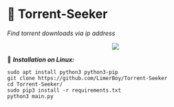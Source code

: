  
# :satellite: Torrent-Seeker
*Find torrent downloads via ip address*

<p align="center">
  <img src="https://i.ibb.co/pb68HwX/Torrent-Seeker.png">
</p>

:gift: ___Installation on Linux:___
```
sudo apt install python3 python3-pip
git clone https://github.com/LimerBoy/Torrent-Seeker
cd Torrent-Seeker/
sudo pip3 install -r requirements.txt
python3 main.py
```

